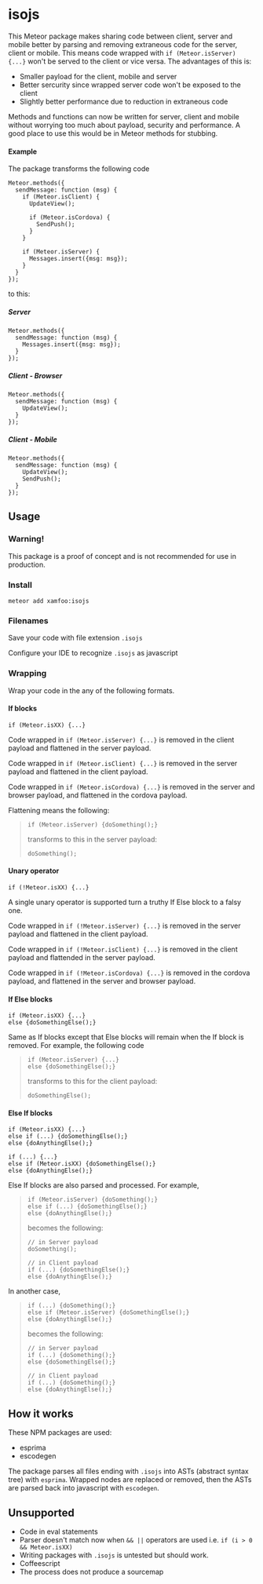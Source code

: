 # isojs

This Meteor package makes sharing code between client, server and mobile
better by parsing and removing extraneous code for the server, client or mobile.
This means code wrapped with `if (Meteor.isServer) {...}` won't be served to
the client or vice versa. The advantages of this is:

- Smaller payload for the client, mobile and server
- Better sercurity since wrapped server code won't be exposed to the client
- Slightly better performance due to reduction in extraneous code

Methods and functions can now be written for server, client and mobile without
worrying too much about payload, security and performance. A good place to use
this would be in Meteor methods for stubbing.

#### Example

The package transforms the following code

    Meteor.methods({
      sendMessage: function (msg) {
        if (Meteor.isClient) {
          UpdateView();

          if (Meteor.isCordova) {
            SendPush();
          }
        }

        if (Meteor.isServer) {
          Messages.insert({msg: msg});
        }
      }
    });

to this:

##### Server

    Meteor.methods({
      sendMessage: function (msg) {
        Messages.insert({msg: msg});
      }
    });

##### Client - Browser

    Meteor.methods({
      sendMessage: function (msg) {
        UpdateView();
      }
    });

##### Client - Mobile
    Meteor.methods({
      sendMessage: function (msg) {
        UpdateView();
        SendPush();
      }
    });


## Usage

### Warning!

This package is a proof of concept and is not recommended for use in
production.

### Install

    meteor add xamfoo:isojs

### Filenames

Save your code with file extension `.isojs`

Configure your IDE to recognize `.isojs` as javascript

### Wrapping

Wrap your code in the any of the following formats.

#### If blocks

    if (Meteor.isXX) {...}

Code wrapped in `if (Meteor.isServer) {...}` is removed in the client
payload and flattened in the server payload.

Code wrapped in `if (Meteor.isClient) {...}` is removed in the server
payload and flattened in the client payload.

Code wrapped in `if (Meteor.isCordova) {...}` is removed in the server
and browser payload, and flattened in the cordova payload.

Flattening means the following:

>     if (Meteor.isServer) {doSomething();}
>
> transforms to this in the server payload:
>
>     doSomething();

#### Unary operator

    if (!Meteor.isXX) {...}

A single unary operator is supported turn a truthy If Else block to a falsy one.

Code wrapped in `if (!Meteor.isServer) {...}` is removed in the server
payload and flattened in the client payload.

Code wrapped in `if (!Meteor.isClient) {...}` is removed in the client
payload and flattended in the server payload.

Code wrapped in `if (!Meteor.isCordova) {...}` is removed in the cordova
payload, and flattened in the server and browser payload.

#### If Else blocks

    if (Meteor.isXX) {...}
    else {doSomethingElse();}

Same as If blocks except that Else blocks will remain when the If block is
removed. For example, the following code

>     if (Meteor.isServer) {...}
>     else {doSomethingElse();}
>
> transforms to this for the client payload:
>
>     doSomethingElse();

#### Else If blocks

    if (Meteor.isXX) {...}
    else if (...) {doSomethingElse();}
    else {doAnythingElse();}

    if (...) {...}
    else if (Meteor.isXX) {doSomethingElse();}
    else {doAnythingElse();}

Else If blocks are also parsed and processed. For example,

>     if (Meteor.isServer) {doSomething();}
>     else if (...) {doSomethingElse();}
>     else {doAnythingElse();}
>
> becomes the following:
>
>     // in Server payload
>     doSomething();
>
>     // in Client payload
>     if (...) {doSomethingElse();}
>     else {doAnythingElse();}

In another case,

>     if (...) {doSomething();}
>     else if (Meteor.isServer) {doSomethingElse();}
>     else {doAnythingElse();}
>
> becomes the following:
>
>     // in Server payload
>     if (...) {doSomething();}
>     else {doSomethingElse();}
>
>     // in Client payload
>     if (...) {doSomething();}
>     else {doAnythingElse();}

## How it works

These NPM packages are used:

- esprima
- escodegen

The package parses all files ending with `.isojs` into ASTs (abstract syntax
tree) with `esprima`. Wrapped nodes are replaced or removed, then the ASTs are
parsed back into javascript with `escodegen`.

## Unsupported

- Code in eval statements
- Parser doesn't match now when `&& ||` operators are used i.e.
`if (i > 0 && Meteor.isXX)`
- Writing packages with `.isojs` is untested but should work.
- Coffeescript
- The process does not produce a sourcemap
